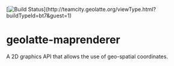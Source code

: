 [![Build Status](http://teamcity.geolatte.org/app/rest/builds/buildType:\(id:bt7\)/statusIcon)](http://teamcity.geolatte.org/viewType.html?buildTypeId=bt7&guest=1)

geolatte-maprenderer
====================

A 2D graphics API that allows the use of geo-spatial coordinates.
